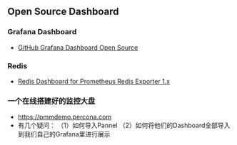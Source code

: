 ## Open Source Dashboard

### Grafana Dashboard
* [GitHub Grafana Dashboard Open Source](https://github.com/percona/grafana-dashboards)

### Redis
* [Redis Dashboard for Prometheus Redis Exporter 1.x](https://grafana.com/grafana/dashboards/763)


### 一个在线搭建好的监控大盘
* https://pmmdemo.percona.com
* 有几个疑问：
（1）如何导入Pannel
（2）如何将他们的Dashboard全部导入到我们自己的Grafana里进行展示